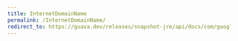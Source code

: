 ```yaml
---
title: InternetDomainName
permalink: /InternetDomainName/
redirect_to: https://guava.dev/releases/snapshot-jre/api/docs/com/google/common/net/InternetDomainName.html
---
```


